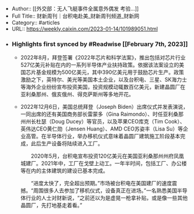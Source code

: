 - Author:: [[外交部：无人飞艇事件全属意外偶发 考验...]]
- Full Title:: 财新周刊｜台积电赴美_财新周刊频道_财新网
- Category:: #articles
- URL:: https://weekly.caixin.com/2023-01-14/101989051.html
- ### Highlights first synced by #Readwise [[February 7th, 2023]]
    - 2022年8月，拜登签署《2022年芯片和科学法案》，推出包括对芯片行业527亿美元补贴在内的一系列半导体产业扶持政策。依据该法案设立的美国芯片基金规模为500亿美元，其中390亿美元用于鼓励芯片生产。政策激励之下，英特尔、美光等美国本土企业，以及台积电、三星、SK海力士等海外企业纷纷宣布投资美国，投资规模动辄数百亿美元，新建晶圆厂在亚利桑那州、俄亥俄州、得克萨斯州等多地开花。
    - 2022年12月6日，美国总统拜登（Joseph Biden）出席仪式并发表演说，一同出席的还有美国商务部长雷蒙多（Gina Raimondo）、时任亚利桑那州州长杜瑟（Doug Ducey）等官员，以及苹果CEO库克（Tim Cook）、英伟达CEO黄仁勋（Jensen Huang）、AMD CEO苏姿丰（Lisa Su）等企业高管。在半导体行业，举办移机仪式意味着晶圆厂建筑施工阶段基本完成，此后生产设备将陆续进入工厂。
      
      　　2020年5月，台积电宣布投资120亿美元在美国亚利桑那州州府凤凰城建厂。2021年中，工厂在戈壁上动工。一年半时间，包括工厂、办公楼等在内的主体建筑的建设已基本完成。
      
      　　“进度太快了，完全超出预期。”市场被台积电在美国建厂的速度震撼。“周围很多人去参加了移机仪式，设备真正在进场。”一名熟悉美国半导体行业的人士对财新说，“之前还以为是虚晃一枪拿补贴，或是像一些其他晶圆厂，先打地基走着看。”
